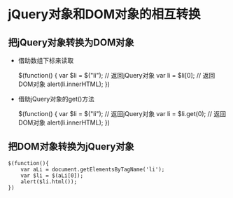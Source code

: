 # jQuery对象和DOM对象的相互转换  # 

## 把jQuery对象转换为DOM对象 ##

- 借助数组下标来读取

    $(function() {
        var $li = $("li"); // 返回jQuery对象
        var li = $li[0]; // 返回DOM对象
        alert(li.innerHTML);
    })

- 借助jQuery对象的get()方法

    $(function() {
        var $li = $("li"); // 返回jQuery对象
        var li = $li.get(0); // 返回DOM对象
        alert(li.innerHTML);
    })

## 把DOM对象转换为jQuery对象 ##
    
    $(function(){
        var aLi = document.getElementsByTagName('li');
        var $li = $(aLi[0]);
        alert($li.html()); 
    })


